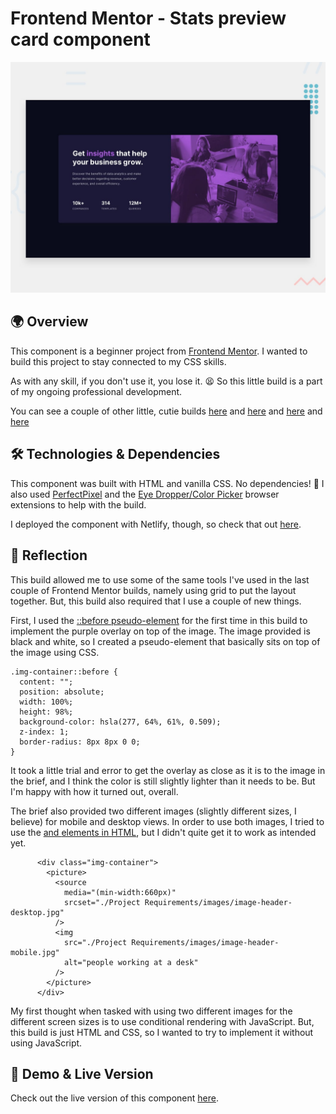 # Frontend Mentor - Stats preview card component

![Design preview for the Stats preview card component coding challenge](.//Project%20Requirements//design/desktop-preview.jpg)

## 🌍 Overview

This component is a beginner project from [Frontend Mentor](https://www.frontendmentor.io/challenges/stats-preview-card-component-8JqbgoU62?ref=challenge-roadmap). I wanted to build this project to stay connected to my CSS skills.

As with any skill, if you don't use it, you lose it. 😫 So this little build is a part of my ongoing professional development.

You can see a couple of other little, cutie builds [here](https://github.com/crwainstock/fe-mentor-qr) and [here](https://github.com/crwainstock/fe-mentor-3-column-preview-card) and [here](https://github.com/crwainstock/fe-mentor-single-price-grid) and [here](https://github.com/crwainstock/fe-mentor-order-summary)

## 🛠️ Technologies & Dependencies

This component was built with HTML and vanilla CSS. No dependencies! 🥳 I also used [PerfectPixel](https://www.welldonecode.com/perfectpixel/) and the [Eye Dropper/Color Picker](https://eyedropper.org/) browser extensions to help with the build.

I deployed the component with Netlify, though, so check that out [here](https://mellow-faun-84807a.netlify.app/).

## 🤔 Reflection

This build allowed me to use some of the same tools I've used in the last couple of Frontend Mentor builds, namely using grid to put the layout together. But, this build also required that I use a couple of new things.

First, I used the [::before pseudo-element](https://developer.mozilla.org/en-US/docs/Web/CSS/::before) for the first time in this build to implement the purple overlay on top of the image. The image provided is black and white, so I created a pseudo-element that basically sits on top of the image using CSS.

```
.img-container::before {
  content: "";
  position: absolute;
  width: 100%;
  height: 98%;
  background-color: hsla(277, 64%, 61%, 0.509);
  z-index: 1;
  border-radius: 8px 8px 0 0;
}
```

It took a little trial and error to get the overlay as close as it is to the image in the brief, and I think the color is still slightly lighter than it needs to be. But I'm happy with how it turned out, overall.

The brief also provided two different images (slightly different sizes, I believe) for mobile and desktop views. In order to use both images, I tried to use the [<picture> and <source> elements in HTML](https://developer.mozilla.org/en-US/docs/Web/HTML/Element/picture), but I didn't quite get it to work as intended yet.

```
      <div class="img-container">
        <picture>
          <source
            media="(min-width:660px)"
            srcset="./Project Requirements/images/image-header-desktop.jpg"
          />
          <img
            src="./Project Requirements/images/image-header-mobile.jpg"
            alt="people working at a desk"
          />
        </picture>
      </div>
```

My first thought when tasked with using two different images for the different screen sizes is to use conditional rendering with JavaScript. But, this build is just HTML and CSS, so I wanted to try to implement it without using JavaScript.

## 👀 Demo & Live Version

Check out the live version of this component [here](https://mellow-faun-84807a.netlify.app/).

